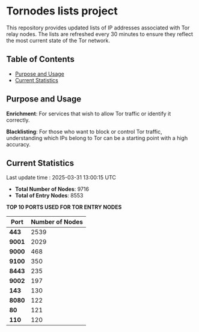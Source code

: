 # Tornodes lists project

This repository provides updated lists of IP addresses associated with Tor relay nodes. The lists are refreshed every 30 minutes to ensure they reflect the most current state of the Tor network.

## Table of Contents

- [Purpose and Usage](#purpose-and-usage)
- [Current Statistics](#current-statistics)


## Purpose and Usage

**Enrichment**: For services that wish to allow Tor traffic or identify it correctly.

**Blacklisting**: For those who want to block or control Tor traffic, understanding which IPs belong to Tor can be a starting point with a high accuracy.

## Current Statistics

Last update time : 2025-03-31 13:00:15 UTC

- **Total Number of Nodes**: 9716
- **Total of Entry Nodes**: 8553

**TOP 10 PORTS USED FOR TOR ENTRY NODES**

| **Port** | **Number of Nodes** |
|------|-----------------|
| **443**   | 2539  |
| **9001**   | 2029  |
| **9000**   | 468  |
| **9100**   | 350  |
| **8443**   | 235  |
| **9002**   | 197  |
| **143**   | 130  |
| **8080**   | 122  |
| **80**   | 121  |
| **110**   | 120  |

